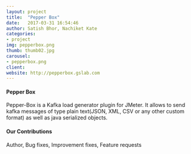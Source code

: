 ```yaml
---
layout: project
title:  "Pepper Box"
date:   2017-03-31 16:54:46
author: Satish Bhor, Nachiket Kate
categories:
- project
img: pepperbox.png
thumb: thumb02.jpg
carousel:
- pepperbox.png
client: 
website: http://pepperbox.gslab.com
---
```


#### Pepper Box
Pepper-Box is a Kafka load generator plugin for JMeter. 
It allows to send kafka messages of type plain text(JSON, XML, CSV or any other custom format) as well as java serialized objects.

#### Our Contributions
Author, Bug fixes, Improvement fixes, Feature requests
